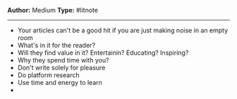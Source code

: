 ---
---
**Author:** Medium
**Type:** #litnote 

----
- Your articles can't be a good hit if you are just making noise in an empty room
- What's in it for the reader?
- Will they find value in it? Entertainin? Educating? Inspiring?
- Why they spend time with you?
- Don't write solely for pleasure
- Do platform research
- Use time and energy to learn
- 